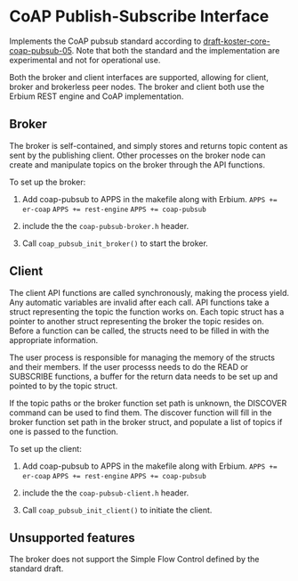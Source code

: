 CoAP Publish-Subscribe Interface
================================

Implements the CoAP pubsub standard according to [draft-koster-core-coap-pubsub-05](https://www.ietf.org/archive/id/draft-koster-core-coap-pubsub-05.txt). Note that both the standard and the implementation are experimental and not for operational use.

Both the broker and client interfaces are supported, allowing for client, broker and brokerless peer nodes. The broker and client both use the Erbium REST engine and CoAP implementation.

Broker
------

The broker is self-contained, and simply stores and returns topic content as sent by the publishing client. Other processes on the broker node can create and manipulate topics on the broker through the API functions.

To set up the broker:

1. Add coap-pubsub to APPS in the makefile along with Erbium.
`APPS += er-coap`
`APPS += rest-engine`
`APPS += coap-pubsub`

2. include the the `coap-pubsub-broker.h` header.

3. Call `coap_pubsub_init_broker()` to start the broker.


Client
------

The client API functions are called synchronously, making the process yield. Any automatic variables are invalid after each call. API functions take a struct representing the topic the function works on. Each topic struct has a pointer to another struct representing the broker the topic resides on. Before a function can be called, the structs need to be filled in with the appropriate information. 

The user process is responsible for managing the memory of the structs and their members. If the user processs needs to do the READ or SUBSCRIBE functions, a buffer for the return data needs to be set up and pointed to by the topic struct.

If the topic paths or the broker function set path is unknown, the DISCOVER command can be used to find them. The discover function will fill in the broker function set path in the broker struct, and populate a list of topics if one is passed to the function.

To set up the client:

1. Add coap-pubsub to APPS in the makefile along with Erbium.
`APPS += er-coap`
`APPS += rest-engine`
`APPS += coap-pubsub`

2. include the the `coap-pubsub-client.h` header.

3. Call `coap_pubsub_init_client()` to initiate the client.


Unsupported features
--------------------

The broker does not support the Simple Flow Control defined by the standard draft. 
